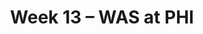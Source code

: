 ---
layout: game
title: Week 13 – WAS at PHI
season: 2018
game_id: 2018_13_WAS_PHI
away_team: WAS
home_team: PHI
---